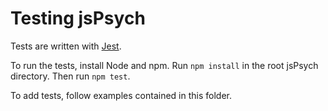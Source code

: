 # Testing jsPsych

Tests are written with [Jest](https://facebook.github.io/jest/).

To run the tests, install Node and npm. Run `npm install` in the root jsPsych directory. Then run `npm test`.

To add tests, follow examples contained in this folder. 
